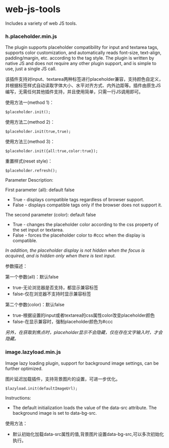 # web-js-tools
Includes a variety of web JS tools.

### h.placeholder.min.js

The plugin supports placeholder compatibility for input and textarea tags, supports color customization, and automatically reads font-size, text-align, padding/margin, etc. according to the tag style. The plugin is written by native JS and does not require any other plugin support, and is simple to use, just a single JS call.

该插件支持对input、textarea两种标签进行placeholder兼容，支持颜色自定义，并根据标签样式自动读取字体大小、水平对齐方式、内外边距等。插件由原生JS编写，无需任何其他插件支持，并且使用简单，只需一行JS调用即可。

使用方法一(method 1)：

```
$placeholder.init();
```

使用方法二(method 2)：

```
$placeholder.init(true,true);
```

使用方法三(method 3)：

```
$placeholder.init({all:true,color:true});
```

重置样式(reset style)：

```
$placeholder.refresh();
```

Parameter Description:

First parameter (all): default false

- True - displays compatible tags regardless of browser support.
- False - displays compatible tags only if the browser does not support it.

The second parameter (color): default false

- True - changes the placeholder color according to the css property of the set input or textarea.
- False - forces the placeholder color to #ccc when the display is compatible.

*In addition, the placeholder display is not hidden when the focus is acquired, and is hidden only when there is text input.*

参数描述：

第一个参数(all)：默认false

 - true-无论浏览器是否支持，都显示兼容标签
 - false-仅在浏览器不支持时显示兼容标签

第二个参数(color)：默认false

- true-根据设置的input或者textarea的css属性color改变placeholder颜色
- false-在显示兼容时，强制placeholder颜色为#ccc

*另外，在获取到焦点时，placeholder显示不会隐藏，仅在存在文字输入时，才会隐藏。*

### image.lazyload.min.js

Image lazy loading plugin, support for background image settings, can be further optimized.

图片延迟加载插件，支持背景图片的设置，可进一步优化。

```
$lazyload.init(defaultImageUrl);
```

Instructions:

- The default initialization loads the value of the data-src attribute. The background image is set to data-bg-src.

使用方法：

- 默认初始化加载data-src属性的值,背景图片设置data-bg-src,可以多次初始化执行。
